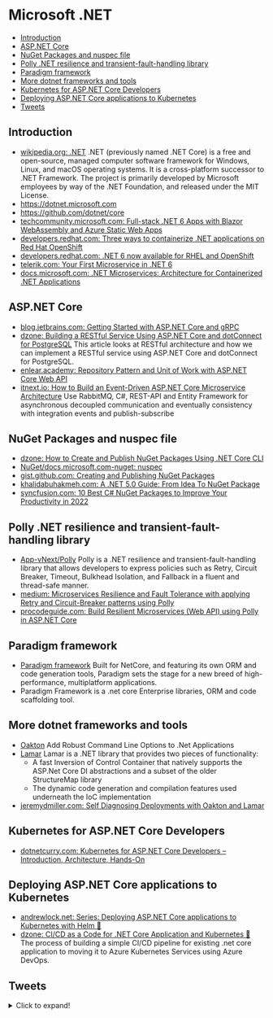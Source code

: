 # Microsoft .NET
- [Introduction](#introduction)
- [ASP.NET Core](#aspnet-core)
- [NuGet Packages and nuspec file](#nuget-packages-and-nuspec-file)
- [Polly .NET resilience and transient-fault-handling library](#polly-net-resilience-and-transient-fault-handling-library)
- [Paradigm framework](#paradigm-framework)
- [More dotnet frameworks and tools](#more-dotnet-frameworks-and-tools)
- [Kubernetes for ASP.NET Core Developers](#kubernetes-for-aspnet-core-developers)
- [Deploying ASP.NET Core applications to Kubernetes](#deploying-aspnet-core-applications-to-kubernetes)
- [Tweets](#tweets)

## Introduction
- [wikipedia.org: .NET](https://en.wikipedia.org/wiki/.NET) .NET (previously named .NET Core) is a free and open-source, managed computer software framework for Windows, Linux, and macOS operating systems. It is a cross-platform successor to .NET Framework. The project is primarily developed by Microsoft employees by way of the .NET Foundation, and released under the MIT License.
- https://dotnet.microsoft.com
- https://github.com/dotnet/core
- [techcommunity.microsoft.com: Full-stack .NET 6 Apps with Blazor WebAssembly and Azure Static Web Apps](https://techcommunity.microsoft.com/t5/apps-on-azure/full-stack-net-6-apps-with-blazor-webassembly-and-azure-static/ba-p/2933428)
- [developers.redhat.com: Three ways to containerize .NET applications on Red Hat OpenShift](https://developers.redhat.com/blog/2021/03/16/three-ways-to-containerize-net-applications-on-red-hat-openshift)
- [developers.redhat.com: .NET 6 now available for RHEL and OpenShift](https://developers.redhat.com/articles/2021/11/15/net-60-now-available-rhel-and-openshift)
- [telerik.com: Your First Microservice in .NET 6](https://www.telerik.com/blogs/your-first-microservice-dotnet-6)
- [docs.microsoft.com: .NET Microservices: Architecture for Containerized .NET Applications](https://docs.microsoft.com/en-us/dotnet/architecture/microservices/)

## ASP.NET Core
- [blog.jetbrains.com: Getting Started with ASP.NET Core and gRPC](https://blog.jetbrains.com/dotnet/2021/07/19/getting-started-with-asp-net-core-and-grpc/)
- [dzone: Building a RESTful Service Using ASP.NET Core and dotConnect for PostgreSQL](https://dzone.com/articles/building-a-restful-service-using-aspnet-core-and-d) This article looks at RESTful architecture and how we can implement a RESTful service using ASP.NET Core and dotConnect for PostgreSQL.
- [enlear.academy: Repository Pattern and Unit of Work with ASP.NET Core Web API](https://enlear.academy/repository-pattern-and-unit-of-work-with-asp-net-core-web-api-6802e1aa4f78)
- [itnext.io: How to Build an Event-Driven ASP.NET Core Microservice Architecture](https://itnext.io/how-to-build-an-event-driven-asp-net-core-microservice-architecture-e0ef2976f33f) Use RabbitMQ, C#, REST-API and Entity Framework for asynchronous decoupled communication and eventually consistency with integration events and publish-subscribe

## NuGet Packages and nuspec file
- [dzone: How to Create and Publish NuGet Packages Using .NET Core CLI](https://dzone.com/articles/how-to-create-and-publish-nuget-packages-using-net)
- [NuGet/docs.microsoft.com-nuget: nuspec](https://github.com/NuGet/docs.microsoft.com-nuget/blob/main/docs/reference/nuspec.md)
- [gist.github.com: Creating and Publishing NuGet Packages](https://gist.github.com/andykuszyk/a5ee80ae263e77f651bed878c1deb03b)
- [khalidabuhakmeh.com: A .NET 5.0 Guide: From Idea To NuGet Package](https://khalidabuhakmeh.com/a-dotnet-five-guide-from-idea-to-nuget-package)
- [syncfusion.com: 10 Best C# NuGet Packages to Improve Your Productivity in 2022](https://www.syncfusion.com/blogs/post/10-best-c-nuget-packages-to-improve-your-productivity-in-2022.aspx)

## Polly .NET resilience and transient-fault-handling library 
- [App-vNext/Polly](https://github.com/App-vNext/Polly) Polly is a .NET resilience and transient-fault-handling library that allows developers to express policies such as Retry, Circuit Breaker, Timeout, Bulkhead Isolation, and Fallback in a fluent and thread-safe manner.
- [medium: Microservices Resilience and Fault Tolerance with applying Retry and Circuit-Breaker patterns using Polly](https://medium.com/aspnetrun/microservices-resilience-and-fault-tolerance-with-applying-retry-and-circuit-breaker-patterns-c32e518db990)
- [procodeguide.com: Build Resilient Microservices (Web API) using Polly in ASP.NET Core](https://procodeguide.com/programming/polly-in-aspnet-core/)

## Paradigm framework
- [Paradigm framework](https://www.paradigm.net.co) Built for NetCore, and featuring its own ORM and code generation tools, Paradigm sets the stage for a new breed of high-performance, multiplatform applications.
- Paradigm Framework is a .net core Enterprise libraries, ORM and code scaffolding tool.

## More dotnet frameworks and tools
- [Oakton](https://jasperfx.github.io/oakton/) Add Robust Command Line Options to .Net Applications
- [Lamar](https://jasperfx.github.io/lamar/) Lamar is a .NET library that provides two pieces of functionality:
    - A fast Inversion of Control Container that natively supports the ASP.Net Core DI abstractions and a subset of the older StructureMap library
    - The dynamic code generation and compilation features used underneath the IoC implementation
- [jeremydmiller.com: Self Diagnosing Deployments with Oakton and Lamar](https://jeremydmiller.com/2021/10/12/self-diagnosing-deployments-with-oakton-and-lamar/)

## Kubernetes for ASP.NET Core Developers
- [dotnetcurry.com: Kubernetes for ASP.NET Core Developers – Introduction, Architecture, Hands-On](https://www.dotnetcurry.com/aspnet-core/kubernetes-for-developers)

## Deploying ASP.NET Core applications to Kubernetes 
- [andrewlock.net: Series: Deploying ASP.NET Core applications to Kubernetes with Helm 🌟](https://andrewlock.net/series/deploying-asp-net-core-applications-to-kubernetes/)
- [dzone: CI/CD as a Code for .NET Core Application and Kubernetes 🌟](https://dzone.com/articles/cicd-as-a-code-for-net-core-application-and-kubern) The process of building a simple CI/CD pipeline for existing .net core application to moving it to Azure Kubernetes Services using Azure DevOps.


## Tweets
<details>
  <summary>Click to expand!</summary>

<center>

<blockquote class="twitter-tweet"><p lang="en" dir="ltr">My favorite .NET 6 feature: single file deployment and executable binaries across multiple platforms. <a href="https://t.co/Zfd7zJGf0N">https://t.co/Zfd7zJGf0N</a> <a href="https://t.co/jpu9R36S7v">pic.twitter.com/jpu9R36S7v</a></p>&mdash; Kelsey Hightower (@kelseyhightower) <a href="https://twitter.com/kelseyhightower/status/1457772150576742415?ref_src=twsrc%5Etfw">November 8, 2021</a></blockquote> <script async src="https://platform.twitter.com/widgets.js" charset="utf-8"></script>
</center>
</details>
